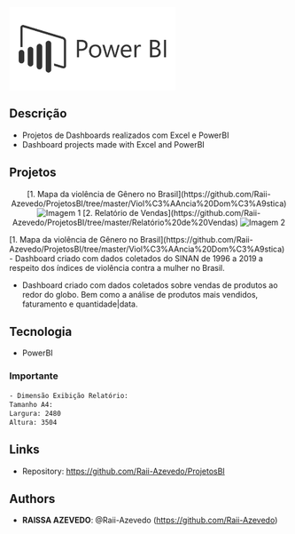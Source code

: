 
<a href="url"><img src="https://github.com/Raii-Azevedo/ProPowerBI/blob/master/Imagens/BI-logo.png" align="center" height="150" width="300" ></a>
 
## Descrição
- Projetos de Dashboards realizados com Excel e PowerBI
- Dashboard projects made with Excel and PowerBI

## Projetos

<p align="center">
  [1. Mapa da violência de Gênero no Brasil](https://github.com/Raii-Azevedo/ProjetosBI/tree/master/Viol%C3%AAncia%20Dom%C3%A9stica)
  <img src="https://github.com/Raii-Azevedo/ProjetosBI/blob/master/Viol%C3%AAncia%20Dom%C3%A9stica/Mapa%20Viol%C3%AAncia%20G%C3%AAnero.gif" width="400" alt="Imagem 1">
  [2. Relatório de Vendas](https://github.com/Raii-Azevedo/ProjetosBI/tree/master/Relatório%20de%20Vendas)
  <img src="https://github.com/Raii-Azevedo/ProjetosBI/blob/master/Relatório%20de%20Vendas/Relatório%20de%20Vendas.gif" width="400" alt="Imagem 2">
</p>
 [1. Mapa da violência de Gênero no Brasil](https://github.com/Raii-Azevedo/ProjetosBI/tree/master/Viol%C3%AAncia%20Dom%C3%A9stica)
  - Dashboard criado com dados coletados do SINAN de 1996 a 2019 a respeito dos índices de violência contra a mulher no Brasil.


 
  - Dashboard criado com dados coletados sobre vendas de produtos ao redor do globo. Bem como a análise de produtos mais vendidos, faturamento e quantidade|data.
   

## Tecnologia
 - PowerBI
 
### Importante
    - Dimensão Exibição Relatório:
    Tamanho A4:
    Largura: 2480
    Altura: 3504
 
## Links
 
  - Repository: https://github.com/Raii-Azevedo/ProjetosBI
 
 
## Authors
 
* **RAISSA AZEVEDO**: @Raii-Azevedo (https://github.com/Raii-Azevedo)
